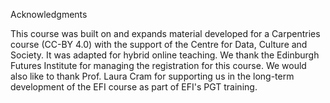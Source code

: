 Acknowledgments

This course was built on and expands material developed for a Carpentries course (CC-BY 4.0) with the support of the Centre for Data, Culture and Society.  It was adapted for hybrid online teaching. We thank the Edinburgh Futures Institute for managing the registration for this course.  We would also like to thank Prof. Laura Cram for supporting us in the long-term development of the EFI course as part of EFI's PGT training.
